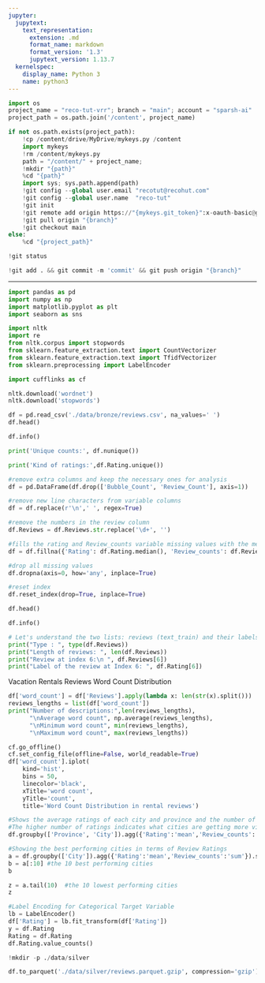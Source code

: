 ```yaml
---
jupyter:
  jupytext:
    text_representation:
      extension: .md
      format_name: markdown
      format_version: '1.3'
      jupytext_version: 1.13.7
  kernelspec:
    display_name: Python 3
    name: python3
---
```


```python id="QHfJAkdQk3jv"
import os
project_name = "reco-tut-vrr"; branch = "main"; account = "sparsh-ai"
project_path = os.path.join('/content', project_name)
```

```python colab={"base_uri": "https://localhost:8080/"} id="3APW7y3clBlH" outputId="e8a9f0ea-a594-4377-fb7f-65d6e116c420"
if not os.path.exists(project_path):
    !cp /content/drive/MyDrive/mykeys.py /content
    import mykeys
    !rm /content/mykeys.py
    path = "/content/" + project_name; 
    !mkdir "{path}"
    %cd "{path}"
    import sys; sys.path.append(path)
    !git config --global user.email "recotut@recohut.com"
    !git config --global user.name  "reco-tut"
    !git init
    !git remote add origin https://"{mykeys.git_token}":x-oauth-basic@github.com/"{account}"/"{project_name}".git
    !git pull origin "{branch}"
    !git checkout main
else:
    %cd "{project_path}"
```

```python colab={"base_uri": "https://localhost:8080/"} id="yGo_LJd6lBlN" outputId="68558c87-5331-414d-bee3-115c6cf08e7e"
!git status
```

```python colab={"base_uri": "https://localhost:8080/"} id="SWzR_TDJlBlO" outputId="1f0aa5a6-f8e0-4bd1-8b83-cea3865fa6dc"
!git add . && git commit -m 'commit' && git push origin "{branch}"
```

<!-- #region id="ra084G6QmDcL" -->
---
<!-- #endregion -->

```python id="Nrb7EyBKmEmk"
import pandas as pd
import numpy as np
import matplotlib.pyplot as plt
import seaborn as sns

import nltk
import re
from nltk.corpus import stopwords
from sklearn.feature_extraction.text import CountVectorizer
from sklearn.feature_extraction.text import TfidfVectorizer
from sklearn.preprocessing import LabelEncoder

import cufflinks as cf
```

```python colab={"base_uri": "https://localhost:8080/"} id="ce393Lpposh_" outputId="514ef85a-ec60-4741-d7e0-cf47b66557e1"
nltk.download('wordnet')
nltk.download('stopwords')
```

```python colab={"base_uri": "https://localhost:8080/", "height": 289} id="HF4J7q62mJ7u" outputId="fa589785-67ca-4d19-d153-ff88baef9716"
df = pd.read_csv('./data/bronze/reviews.csv', na_values=' ')
df.head()
```

```python colab={"base_uri": "https://localhost:8080/"} id="knyLYsCEmT0d" outputId="44f51efb-3929-4f88-a44b-903e71fee2f7"
df.info()
```

```python colab={"base_uri": "https://localhost:8080/"} id="PigPFFn7mU9B" outputId="77821be0-4273-4311-f9e1-d78d3d271617"
print('Unique counts:', df.nunique())
```

```python colab={"base_uri": "https://localhost:8080/"} id="JF80KYZrmZfX" outputId="2e3355ac-7c69-45fa-c35d-75b1af2dc09b"
print('Kind of ratings:',df.Rating.unique())
```

```python colab={"base_uri": "https://localhost:8080/", "height": 204} id="_6URsZ09miaT" outputId="6e1ce849-f94e-494a-9887-943a2d9465e7"
#remove extra columns and keep the necessary ones for analysis
df = pd.DataFrame(df.drop(['Bubble_Count', 'Review_Count'], axis=1))

#remove new line characters from variable columns
df = df.replace(r'\n',' ', regex=True)

#remove the numbers in the review column
df.Reviews = df.Reviews.str.replace('\d+', '')

#fills the rating and Review_counts variable missing values with the mean and median respectively
df = df.fillna({'Rating': df.Rating.median(), 'Review_counts': df.Review_counts.mean()})

#drop all missing values
df.dropna(axis=0, how='any', inplace=True)

#reset index
df.reset_index(drop=True, inplace=True)

df.head()
```

```python colab={"base_uri": "https://localhost:8080/"} id="XgOz-tESnBTx" outputId="d9c0b9d8-d9ae-4f11-e722-397345f832ab"
df.info()
```

```python colab={"base_uri": "https://localhost:8080/"} id="TiE55fy8oFVt" outputId="8af9576d-ba9a-4653-fb2d-6b030b0324aa"
# Let's understand the two lists: reviews (text_train) and their labels (y_train)
print("Type : ", type(df.Reviews))
print("Length of reviews: ", len(df.Reviews))
print("Review at index 6:\n ", df.Reviews[6])
print("Label of the review at Index 6: ", df.Rating[6])
```

<!-- #region id="TTF9WlMwyE-7" -->
Vacation Rentals Reviews Word Count Distribution
<!-- #endregion -->

```python colab={"base_uri": "https://localhost:8080/"} id="nHluRdemyHSb" outputId="689fc356-9ae0-4225-d6c2-8a341c0ca863"
df['word_count'] = df['Reviews'].apply(lambda x: len(str(x).split()))
reviews_lengths = list(df['word_count'])
print("Number of descriptions:",len(reviews_lengths),
      "\nAverage word count", np.average(reviews_lengths),
      "\nMinimum word count", min(reviews_lengths),
      "\nMaximum word count", max(reviews_lengths))
```

```python colab={"base_uri": "https://localhost:8080/", "height": 542} id="Nd4ZPGNWx5Q4" outputId="a007bbb2-fbdd-4328-9d10-7307305f0ad9"
cf.go_offline()
cf.set_config_file(offline=False, world_readable=True)
df['word_count'].iplot(
    kind='hist',
    bins = 50,
    linecolor='black',
    xTitle='word count',
    yTitle='count',
    title='Word Count Distribution in rental reviews')
```

```python colab={"base_uri": "https://localhost:8080/", "height": 450} id="xF7dSfJ_qUq5" outputId="45f274f0-ff6b-4b34-961f-0d638a855bb7"
#Shows the average ratings of each city and province and the number of reviews obtained from each city
#The higher number of ratings indicates what cities are getting more visits and in which province visits are more
df.groupby(['Province', 'City']).agg({'Rating':'mean','Review_counts':'sum'}).sort_values(by= ['Province','Review_counts'], ascending=False)
```

```python colab={"base_uri": "https://localhost:8080/", "height": 390} id="0pAJhiUpqUkW" outputId="7f61a8c8-3869-4bb5-9e20-e8e6f37add6a"
#Showing the best performing cities in terms of Review Ratings
a = df.groupby(['City']).agg({'Rating':'mean','Review_counts':'sum'}).sort_values(by= ['Rating'], ascending=False)
b = a[:10] #the 10 best performing cities
b
```

```python colab={"base_uri": "https://localhost:8080/", "height": 390} id="_dj-HLhyqmOn" outputId="59166625-4920-43af-9487-669d046df4cf"
z = a.tail(10)  #the 10 lowest performing cities
z
```

```python colab={"base_uri": "https://localhost:8080/"} id="0009ybBanWUM" outputId="ae9dd4e9-b5a7-4e18-d01a-5cf4533ab0f1"
#Label Encoding for Categorical Target Variable
lb = LabelEncoder()
df['Rating'] = lb.fit_transform(df['Rating'])
y = df.Rating
Rating = df.Rating
df.Rating.value_counts()
```

```python id="5fKU9Cw8nDHi"
!mkdir -p ./data/silver

df.to_parquet('./data/silver/reviews.parquet.gzip', compression='gzip')
```
